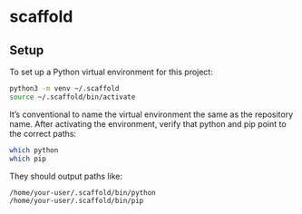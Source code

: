 # scaffold

## Setup

To set up a Python virtual environment for this project:

```bash
python3 -m venv ~/.scaffold
source ~/.scaffold/bin/activate
```

It’s conventional to name the virtual environment the same as the repository name. After activating the environment, verify that python and pip point to the correct paths:

```bash
which python
which pip
```

They should output paths like:

```bash
/home/your-user/.scaffold/bin/python
/home/your-user/.scaffold/bin/pip
```
